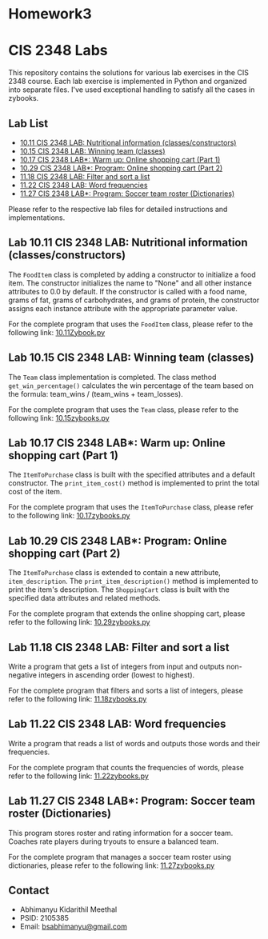# Homework3
# CIS 2348 Labs

This repository contains the solutions for various lab exercises in the CIS 2348 course. Each lab exercise is implemented in Python and organized into separate files. I've used exceptional handling to satisfy all the cases in zybooks.

## Lab List

- [10.11 CIS 2348 LAB: Nutritional information (classes/constructors)](#lab-1011-cis-2348-lab-nutritional-information-classesconstructors)
- [10.15 CIS 2348 LAB: Winning team (classes)](#lab-1015-cis-2348-lab-winning-team-classes)
- [10.17 CIS 2348 LAB*: Warm up: Online shopping cart (Part 1)](#lab-1017-cis-2348-lab-warm-up-online-shopping-cart-part-1)
- [10.29 CIS 2348 LAB*: Program: Online shopping cart (Part 2)](#lab-1029-cis-2348-lab-program-online-shopping-cart-part-2)
- [11.18 CIS 2348 LAB: Filter and sort a list](#lab-1118-cis-2348-lab-filter-and-sort-a-list)
- [11.22 CIS 2348 LAB: Word frequencies](#lab-1122-cis-2348-lab-word-frequencies)
- [11.27 CIS 2348 LAB*: Program: Soccer team roster (Dictionaries)](#lab-1127-cis-2348-lab-program-soccer-team-roster-dictionaries)

Please refer to the respective lab files for detailed instructions and implementations.

## Lab 10.11 CIS 2348 LAB: Nutritional information (classes/constructors)

The `FoodItem` class is completed by adding a constructor to initialize a food item. The constructor initializes the name to "None" and all other instance attributes to 0.0 by default. If the constructor is called with a food name, grams of fat, grams of carbohydrates, and grams of protein, the constructor assigns each instance attribute with the appropriate parameter value.

For the complete program that uses the `FoodItem` class, please refer to the following link: [10.11Zybook.py](https://github.com/abhifyy/Homework3/blob/main/10.11Zybook.py)

## Lab 10.15 CIS 2348 LAB: Winning team (classes)

The `Team` class implementation is completed. The class method `get_win_percentage()` calculates the win percentage of the team based on the formula: team_wins / (team_wins + team_losses).

For the complete program that uses the `Team` class, please refer to the following link: [10.15zybooks.py](https://github.com/abhifyy/Homework3/blob/main/10.15zybooks.py)

## Lab 10.17 CIS 2348 LAB*: Warm up: Online shopping cart (Part 1)

The `ItemToPurchase` class is built with the specified attributes and a default constructor. The `print_item_cost()` method is implemented to print the total cost of the item.

For the complete program that uses the `ItemToPurchase` class, please refer to the following link: [10.17zybooks.py](https://github.com/abhifyy/Homework3/blob/main/10.17zybooks.py)

## Lab 10.29 CIS 2348 LAB*: Program: Online shopping cart (Part 2)

The `ItemToPurchase` class is extended to contain a new attribute, `item_description`. The `print_item_description()` method is implemented to print the item's description. The `ShoppingCart` class is built with the specified data attributes and related methods.

For the complete program that extends the online shopping cart, please refer to the following link: [10.29zybooks.py](https://github.com/abhifyy/Homework3/blob/main/10.29zybooks.py)

## Lab 11.18 CIS 2348 LAB: Filter and sort a list

Write a program that gets a list of integers from input and outputs non-negative integers in ascending order (lowest to highest).

For the complete program that filters and sorts a list of integers, please refer to the following link: [11.18zybooks.py](https://github.com/abhifyy/Homework3/blob/main/11.18zybooks.py)

## Lab 11.22 CIS 2348 LAB: Word frequencies

Write a program that reads a list of words and outputs those words and their frequencies.

For the complete program that counts the frequencies of words, please refer to the following link: [11.22zybooks.py](https://github.com/abhifyy/Homework3/blob/main/11.22zybooks.py)

## Lab 11.27 CIS 2348 LAB*: Program: Soccer team roster (Dictionaries)

This program stores roster and rating information for a soccer team. Coaches rate players during tryouts to ensure a balanced team.

For the complete program that manages a soccer team roster using dictionaries, please refer to the following link: [11.27zybooks.py](https://github.com/abhifyy/Homework3/blob/main/11.27zybooks.py)

## Contact

- Abhimanyu Kidarithil Meethal
- PSID: 2105385
- Email: bsabhimanyu@gmail.com

